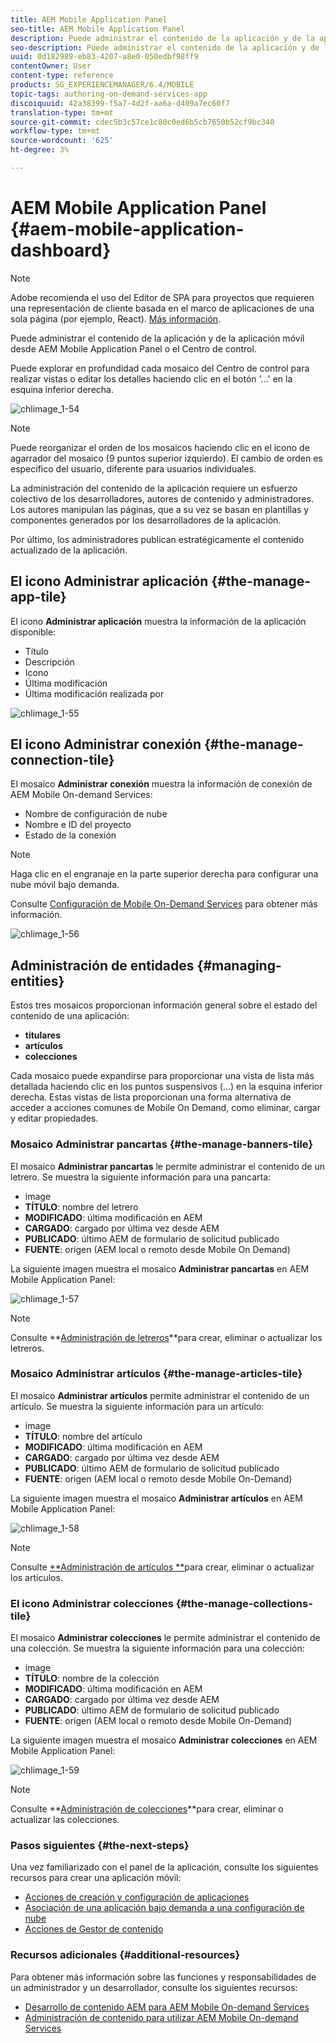 ```yaml
---
title: AEM Mobile Application Panel
seo-title: AEM Mobile Application Panel
description: Puede administrar el contenido de la aplicación y de la aplicación móvil desde AEM Mobile Application Panel o el Centro de control. Siga esta página para obtener más información.
seo-description: Puede administrar el contenido de la aplicación y de la aplicación móvil desde AEM Mobile Application Panel o el Centro de control. Siga esta página para obtener más información.
uuid: 0d182989-eb83-4207-a8e0-050edbf98ff9
contentOwner: User
content-type: reference
products: SG_EXPERIENCEMANAGER/6.4/MOBILE
topic-tags: authoring-on-demand-services-app
discoiquuid: 42a38399-f5a7-4d2f-aa6a-d409a7ec60f7
translation-type: tm+mt
source-git-commit: cdec5b3c57ce1c80c0ed6b5cb7650b52cf9bc340
workflow-type: tm+mt
source-wordcount: '625'
ht-degree: 3%

---
```



# AEM Mobile Application Panel {#aem-mobile-application-dashboard}

>[!NOTE]
>
>Adobe recomienda el uso del Editor de SPA para proyectos que requieren una representación de cliente basada en el marco de aplicaciones de una sola página (por ejemplo, React). [Más información](/help/sites-developing/spa-overview.md).

Puede administrar el contenido de la aplicación y de la aplicación móvil desde AEM Mobile Application Panel o el Centro de control.

Puede explorar en profundidad cada mosaico del Centro de control para realizar vistas o editar los detalles haciendo clic en el botón &#39;...&#39; en la esquina inferior derecha.

![chlimage_1-54](assets/chlimage_1-54.png)

>[!NOTE]
>
>Puede reorganizar el orden de los mosaicos haciendo clic en el icono de agarrador del mosaico (9 puntos superior izquierdo). El cambio de orden es específico del usuario, diferente para usuarios individuales.

La administración del contenido de la aplicación requiere un esfuerzo colectivo de los desarrolladores, autores de contenido y administradores. Los autores manipulan las páginas, que a su vez se basan en plantillas y componentes generados por los desarrolladores de la aplicación.

Por último, los administradores publican estratégicamente el contenido actualizado de la aplicación.

## El icono Administrar aplicación {#the-manage-app-tile}

El icono **Administrar aplicación** muestra la información de la aplicación disponible:

* Título
* Descripción
* Icono
* Última modificación
* Última modificación realizada por

![chlimage_1-55](assets/chlimage_1-55.png)

## El icono Administrar conexión {#the-manage-connection-tile}

El mosaico **Administrar conexión** muestra la información de conexión de AEM Mobile On-demand Services:

* Nombre de configuración de nube
* Nombre e ID del proyecto
* Estado de la conexión

>[!NOTE]
>
>Haga clic en el engranaje en la parte superior derecha para configurar una nube móvil bajo demanda.
>
>Consulte [Configuración de Mobile On-Demand Services](/help/mobile/mobile-on-demand-associating-an-on-demand-app-to-cloud-configuration.md) para obtener más información.

![chlimage_1-56](assets/chlimage_1-56.png)

## Administración de entidades {#managing-entities}

Estos tres mosaicos proporcionan información general sobre el estado del contenido de una aplicación:

* **titulares**
* **artículos**
* **colecciones**

Cada mosaico puede expandirse para proporcionar una vista de lista más detallada haciendo clic en los puntos suspensivos (...) en la esquina inferior derecha. Estas vistas de lista proporcionan una forma alternativa de acceder a acciones comunes de Mobile On Demand, como eliminar, cargar y editar propiedades.

### Mosaico Administrar pancartas {#the-manage-banners-tile}

El mosaico **Administrar pancartas** le permite administrar el contenido de un letrero. Se muestra la siguiente información para una pancarta:

* image
* **TÍTULO**: nombre del letrero
* **MODIFICADO**: última modificación en AEM
* **CARGADO**: cargado por última vez desde AEM
* **PUBLICADO**: último AEM de formulario de solicitud publicado
* **FUENTE**: origen (AEM local o remoto desde Mobile On Demand)

La siguiente imagen muestra el mosaico **Administrar pancartas** en AEM Mobile Application Panel:

![chlimage_1-57](assets/chlimage_1-57.png)

>[!NOTE]
>
>Consulte **[Administración de letreros](/help/mobile/mobile-on-demand-managing-banners.md)**para crear, eliminar o actualizar los letreros.

### Mosaico Administrar artículos {#the-manage-articles-tile}

El mosaico **Administrar artículos** permite administrar el contenido de un artículo. Se muestra la siguiente información para un artículo:

* image
* **TÍTULO**: nombre del artículo
* **MODIFICADO**: última modificación en AEM
* **CARGADO**: cargado por última vez desde AEM
* **PUBLICADO**: último AEM de formulario de solicitud publicado
* **FUENTE**: origen (AEM local o remoto desde Mobile On-Demand)

La siguiente imagen muestra el mosaico **Administrar artículos** en AEM Mobile Application Panel:

![chlimage_1-58](assets/chlimage_1-58.png)

>[!NOTE]
>
>Consulte [**Administración de artículos **](/help/mobile/mobile-on-demand-managing-articles.md)para crear, eliminar o actualizar los artículos.

### El icono Administrar colecciones {#the-manage-collections-tile}

El mosaico **Administrar colecciones** le permite administrar el contenido de una colección. Se muestra la siguiente información para una colección:

* image
* **TÍTULO**: nombre de la colección
* **MODIFICADO**: última modificación en AEM
* **CARGADO**: cargado por última vez desde AEM
* **PUBLICADO**: último AEM de formulario de solicitud publicado
* **FUENTE**: origen (AEM local o remoto desde Mobile On-Demand)

La siguiente imagen muestra el mosaico **Administrar colecciones** en AEM Mobile Application Panel:

![chlimage_1-59](assets/chlimage_1-59.png)

>[!NOTE]
>
>Consulte **[Administración de colecciones](/help/mobile/mobile-on-demand-managing-collections.md)**para crear, eliminar o actualizar las colecciones.

### Pasos siguientes {#the-next-steps}

Una vez familiarizado con el panel de la aplicación, consulte los siguientes recursos para crear una aplicación móvil:

* [Acciones de creación y configuración de aplicaciones](/help/mobile/mobile-apps-ondemand-application-create-configure-action.md)
* [Asociación de una aplicación bajo demanda a una configuración de nube](/help/mobile/mobile-on-demand-associating-an-on-demand-app-to-cloud-configuration.md)
* [Acciones de Gestor de contenido](/help/mobile/mobile-apps-ondemand-manage-content-ondemand.md)

### Recursos adicionales {#additional-resources}

Para obtener más información sobre las funciones y responsabilidades de un administrador y un desarrollador, consulte los siguientes recursos:

* [Desarrollo de contenido AEM para AEM Mobile On-demand Services](/help/mobile/aem-mobile-on-demand.md)
* [Administración de contenido para utilizar AEM Mobile On-demand Services](/help/mobile/aem-mobile.md)

